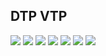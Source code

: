 
DTP VTP
-------------------------------

<img  src="https://user-images.githubusercontent.com/84318379/233688024-8bb31c99-63cb-4342-a7ff-1a80091e9428.png">
<img  src="https://user-images.githubusercontent.com/84318379/233688031-3035f313-7611-40d9-8be3-5ca16d16bc24.png">
<img  src="https://user-images.githubusercontent.com/84318379/233688038-1eb8f10b-361b-4807-9b46-949269b764ae.png">
<img  src="https://user-images.githubusercontent.com/84318379/233688254-ada070c4-b389-48a7-ae3f-25ff6d8eac38.png">
<img  src="https://user-images.githubusercontent.com/84318379/233688268-dba23616-0d79-4934-bdb5-c105994f4ec5.png">
<img src="https://user-images.githubusercontent.com/84318379/233688280-588f0d74-fd96-4f58-a33e-4131bf409028.png">
<img src="https://user-images.githubusercontent.com/84318379/233688462-0f3b81c4-e7d6-4de1-b9a7-10d4a1bea732.png">